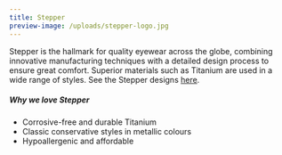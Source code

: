 ```yaml
---
title: Stepper
preview-image: /uploads/stepper-logo.jpg
---
```


<div class="employee-heading">
Stepper is the hallmark for quality eyewear across the globe, combining innovative manufacturing techniques with a detailed design process to ensure great comfort. Superior materials such as Titanium are used in a wide range of styles. See the Stepper designs <a href="https://www.steppereyewear.com.au/">here</a>.
</div>

##### Why we love Stepper

- Corrosive-free and durable Titanium
- Classic conservative styles in metallic colours
- Hypoallergenic and affordable
